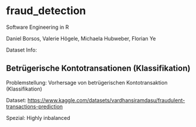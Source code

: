 # fraud_detection
Software Engineering in R 

Daniel Borsos, Valerie Högele, Michaela Hubweber, Florian Ye

Dataset Info: 

## Betrügerische Kontotransationen (Klassifikation)
Problemstellung: Vorhersage von betrügerischen Kontotransaktion (Klassifikation)

Dataset: https://www.kaggle.com/datasets/vardhansiramdasu/fraudulent-transactions-prediction

Spezial: Highly inbalanced
